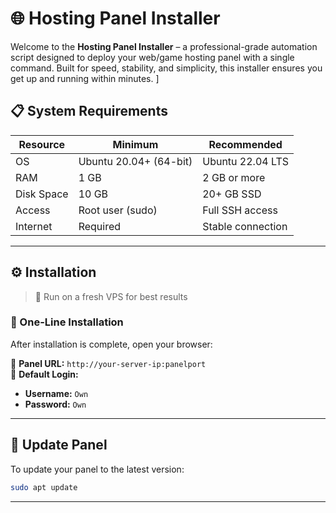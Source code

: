 # 🌐 Hosting Panel Installer
 
Welcome to the **Hosting Panel Installer** – a professional-grade automation script designed to deploy your web/game hosting panel with a single command. Built for speed, stability, and simplicity, this installer ensures you get up and running within minutes.
]
## 📋 System Requirements

| Resource        | Minimum             | Recommended         |
|----------------|---------------------|---------------------|
| OS              | Ubuntu 20.04+ (64-bit) | Ubuntu 22.04 LTS      |
| RAM             | 1 GB                | 2 GB or more         |
| Disk Space      | 10 GB               | 20+ GB SSD           |
| Access          | Root user (sudo)    | Full SSH access      |
| Internet        | Required            | Stable connection    |

---

## ⚙️ Installation

> 🧪 Run on a fresh VPS for best results

### 🔧 One-Line Installation

After installation is complete, open your browser:

🔗 **Panel URL:** `http://your-server-ip:panelport`  
🔐 **Default Login:**
- **Username:** `Own`
- **Password:** `Own` 

---


## 🔄 Update Panel

To update your panel to the latest version:

```bash
sudo apt update
```

---
